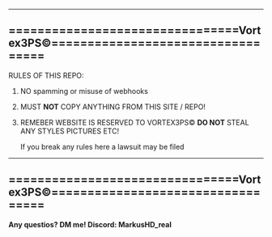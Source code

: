 ----------------------------------------------------------------------------
================================Vortex3PS©==================================
----------------------------------------------------------------------------

RULES OF THIS REPO:
1. NO spamming or misuse of webhooks
2. MUST **NOT** COPY ANYTHING FROM THIS SITE / REPO!
3. REMEBER WEBSITE IS RESERVED TO VORTEX3PS© **DO NOT** STEAL ANY STYLES PICTURES ETC!

   If you break any rules here a lawsuit may be filed

----------------------------------------------------------------------------
================================Vortex3PS©==================================
----------------------------------------------------------------------------

   **Any questios? DM me! Discord: MarkusHD_real**
